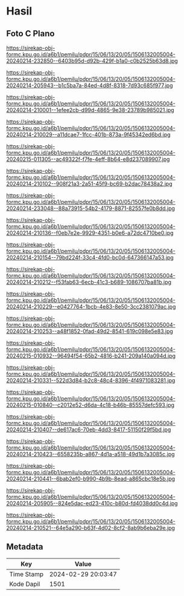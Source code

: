 # Hasil

## Foto C Plano

https://sirekap-obj-formc.kpu.go.id/a6b1/pemilu/pdpr/15/06/13/20/05/1506132005004-20240214-232850--6403b95d-d92b-429f-b1a0-c0b2525b63d8.jpg

https://sirekap-obj-formc.kpu.go.id/a6b1/pemilu/pdpr/15/06/13/20/05/1506132005004-20240214-205943--b1c5ba7a-84ed-4d8f-8318-7d93c685f977.jpg

https://sirekap-obj-formc.kpu.go.id/a6b1/pemilu/pdpr/15/06/13/20/05/1506132005004-20240214-210001--1efee2cb-d99d-4865-9e38-23789b985021.jpg

https://sirekap-obj-formc.kpu.go.id/a6b1/pemilu/pdpr/15/06/13/20/05/1506132005004-20240214-210029--a11dcae7-1fcc-401b-873a-9f45342ed6bd.jpg

https://sirekap-obj-formc.kpu.go.id/a6b1/pemilu/pdpr/15/06/13/20/05/1506132005004-20240215-011305--ac49322f-f7fe-4eff-8b64-e8d237089907.jpg

https://sirekap-obj-formc.kpu.go.id/a6b1/pemilu/pdpr/15/06/13/20/05/1506132005004-20240214-210102--908f21a3-2a51-45f9-bc69-b2dac78438a2.jpg

https://sirekap-obj-formc.kpu.go.id/a6b1/pemilu/pdpr/15/06/13/20/05/1506132005004-20240214-233048--88a73915-54b2-4179-8871-82557fe0b8dd.jpg

https://sirekap-obj-formc.kpu.go.id/a6b1/pemilu/pdpr/15/06/13/20/05/1506132005004-20240214-210136--f0eb7e2e-9929-4351-b0e6-a72dc4710be0.jpg

https://sirekap-obj-formc.kpu.go.id/a6b1/pemilu/pdpr/15/06/13/20/05/1506132005004-20240214-210154--79bd224f-33c4-4fd0-bc0d-647366147a53.jpg

https://sirekap-obj-formc.kpu.go.id/a6b1/pemilu/pdpr/15/06/13/20/05/1506132005004-20240214-210212--f53fab63-6ecb-41c3-b689-1086707ba81b.jpg

https://sirekap-obj-formc.kpu.go.id/a6b1/pemilu/pdpr/15/06/13/20/05/1506132005004-20240214-210229--e0427764-1bcb-4e83-8e50-3cc2381079ac.jpg

https://sirekap-obj-formc.kpu.go.id/a6b1/pemilu/pdpr/15/06/13/20/05/1506132005004-20240214-210253--a48f1852-0fad-49d2-8541-619c098e5e83.jpg

https://sirekap-obj-formc.kpu.go.id/a6b1/pemilu/pdpr/15/06/13/20/05/1506132005004-20240215-010932--96494f54-65b2-4816-b241-209a140a094d.jpg

https://sirekap-obj-formc.kpu.go.id/a6b1/pemilu/pdpr/15/06/13/20/05/1506132005004-20240214-210331--522d3d84-b2c8-48c4-8396-4f4971083281.jpg

https://sirekap-obj-formc.kpu.go.id/a6b1/pemilu/pdpr/15/06/13/20/05/1506132005004-20240215-010840--c2012e52-d6da-4c18-b46b-85557defc593.jpg

https://sirekap-obj-formc.kpu.go.id/a6b1/pemilu/pdpr/15/06/13/20/05/1506132005004-20240214-210407--de617ac6-70eb-4dd3-8417-51150f29f5bd.jpg

https://sirekap-obj-formc.kpu.go.id/a6b1/pemilu/pdpr/15/06/13/20/05/1506132005004-20240214-210423--6558235b-a867-4d1a-a518-49d1b7a3085c.jpg

https://sirekap-obj-formc.kpu.go.id/a6b1/pemilu/pdpr/15/06/13/20/05/1506132005004-20240214-210441--6bab2ef0-b990-4b9b-8ead-a865cbc18e5b.jpg

https://sirekap-obj-formc.kpu.go.id/a6b1/pemilu/pdpr/15/06/13/20/05/1506132005004-20240214-205905--824e5dac-ed23-410c-b80d-fd4038dd0c4d.jpg

https://sirekap-obj-formc.kpu.go.id/a6b1/pemilu/pdpr/15/06/13/20/05/1506132005004-20240214-210521--64e5a290-b63f-4d02-8cf2-8ab9b6eba29e.jpg


## Metadata

| Key        | Value               |
| ---------- | ------------------- |
| Time Stamp | 2024-02-29 20:03:47 |
| Kode Dapil | 1501                |



